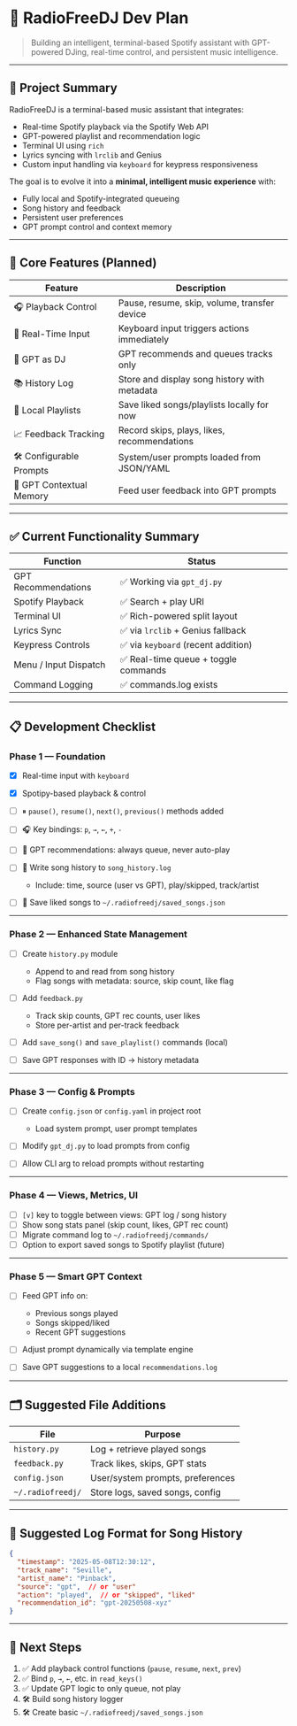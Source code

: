 # 🧠 **RadioFreeDJ Dev Plan**

> Building an intelligent, terminal-based Spotify assistant with GPT-powered DJing, real-time control, and persistent music intelligence.

---

## 💾 **Project Summary**

RadioFreeDJ is a terminal-based music assistant that integrates:

* Real-time Spotify playback via the Spotify Web API
* GPT-powered playlist and recommendation logic
* Terminal UI using `rich`
* Lyrics syncing with `lrclib` and Genius
* Custom input handling via `keyboard` for keypress responsiveness

The goal is to evolve it into a **minimal, intelligent music experience** with:

* Fully local and Spotify-integrated queueing
* Song history and feedback
* Persistent user preferences
* GPT prompt control and context memory

---

## 📌 Core Features (Planned)

| Feature                  | Description                                  |
| ------------------------ | -------------------------------------------- |
| 🎧 Playback Control      | Pause, resume, skip, volume, transfer device |
| 🎺 Real-Time Input       | Keyboard input triggers actions immediately  |
| 🧠 GPT as DJ             | GPT recommends and queues tracks only        |
| 📚 History Log           | Store and display song history with metadata |
| 📂 Local Playlists       | Save liked songs/playlists locally for now   |
| 📈 Feedback Tracking     | Record skips, plays, likes, recommendations  |
| 🛠 Configurable Prompts  | System/user prompts loaded from JSON/YAML    |
| 🧠 GPT Contextual Memory | Feed user feedback into GPT prompts          |

---

## ✅ Current Functionality Summary

| Function              | Status                              |
| --------------------- | ----------------------------------- |
| GPT Recommendations   | ✅ Working via `gpt_dj.py`           |
| Spotify Playback      | ✅ Search + play URI                 |
| Terminal UI           | ✅ Rich-powered split layout         |
| Lyrics Sync           | ✅ via `lrclib` + Genius fallback    |
| Keypress Controls     | ✅ via `keyboard` (recent addition)  |
| Menu / Input Dispatch | ✅ Real-time queue + toggle commands |
| Command Logging       | ✅ commands.log exists               |

---

## 📋 Development Checklist

### Phase 1 — Foundation

* [x] Real-time input with `keyboard`
* [x] Spotipy-based playback & control
* [ ] ⏸ `pause()`, `resume()`, `next()`, `previous()` methods added
* [ ] 🎧 Key bindings: `p`, `→`, `←`, `+`, `-`
* [ ] 🧠 GPT recommendations: always queue, never auto-play
* [ ] 📝 Write song history to `song_history.log`

  * Include: time, source (user vs GPT), play/skipped, track/artist
* [ ] 📁 Save liked songs to `~/.radiofreedj/saved_songs.json`

---

### Phase 2 — Enhanced State Management

* [ ] Create `history.py` module

  * Append to and read from song history
  * Flag songs with metadata: source, skip count, like flag
* [ ] Add `feedback.py`

  * Track skip counts, GPT rec counts, user likes
  * Store per-artist and per-track feedback
* [ ] Add `save_song()` and `save_playlist()` commands (local)
* [ ] Save GPT responses with ID → history metadata

---

### Phase 3 — Config & Prompts

* [ ] Create `config.json` or `config.yaml` in project root

  * Load system prompt, user prompt templates
* [ ] Modify `gpt_dj.py` to load prompts from config
* [ ] Allow CLI arg to reload prompts without restarting

---

### Phase 4 — Views, Metrics, UI

* [ ] `[v]` key to toggle between views: GPT log / song history
* [ ] Show song stats panel (skip count, likes, GPT rec count)
* [ ] Migrate command log to `~/.radiofreedj/commands/`
* [ ] Option to export saved songs to Spotify playlist (future)

---

### Phase 5 — Smart GPT Context

* [ ] Feed GPT info on:

  * Previous songs played
  * Songs skipped/liked
  * Recent GPT suggestions
* [ ] Adjust prompt dynamically via template engine
* [ ] Save GPT suggestions to a local `recommendations.log`

---

## 🗂 Suggested File Additions

| File              | Purpose                          |
| ----------------- | -------------------------------- |
| `history.py`      | Log + retrieve played songs      |
| `feedback.py`     | Track likes, skips, GPT stats    |
| `config.json`     | User/system prompts, preferences |
| `~/.radiofreedj/` | Store logs, saved songs, config  |

---

## 📌 Suggested Log Format for Song History

```json
{
  "timestamp": "2025-05-08T12:30:12",
  "track_name": "Seville",
  "artist_name": "Pinback",
  "source": "gpt",  // or "user"
  "action": "played",  // or "skipped", "liked"
  "recommendation_id": "gpt-20250508-xyz"
}
```

---

## 🛝 Next Steps

1. ✅ Add playback control functions (`pause`, `resume`, `next`, `prev`)
2. ✅ Bind `p`, `→`, `←`, etc. in `read_keys()`
3. ✅ Update GPT logic to only queue, not play
4. 🛠 Build song history logger
5. 🛠 Create basic `~/.radiofreedj/saved_songs.json`
